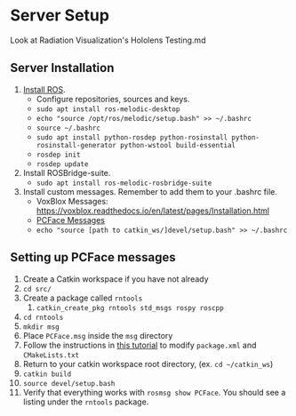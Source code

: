 # Server Setup

Look at Radiation Visualization's Hololens Testing.md

## Server Installation

1. [Install ROS](http://wiki.ros.org/melodic/Installation/Ubuntu).
    - Configure repositories, sources and keys.
    - `sudo apt install ros-melodic-desktop`
    - `echo "source /opt/ros/melodic/setup.bash" >> ~/.bashrc`
    - `source ~/.bashrc`
    - `sudo apt install python-rosdep python-rosinstall python-rosinstall-generator python-wstool build-essential`
    - `rosdep init`
    - `rosdep update`
1. Install ROSBridge-suite.
    - `sudo apt install ros-melodic-rosbridge-suite`
1. Install custom messages. Remember to add them to your .bashrc file.
    - VoxBlox Messages: https://voxblox.readthedocs.io/en/latest/pages/Installation.html
    - [PCFace Messages](#setting-up-pcface-messages)
    - `echo "source [path to catkin_ws/]devel/setup.bash" >> ~/.bashrc`

## Setting up PCFace messages

1. Create a Catkin workspace if you have not already
1. `cd src/`
1. Create a package called `rntools`
    1. `catkin_create_pkg rntools std_msgs rospy roscpp`
1. `cd rntools`
1. `mkdir msg`
1. Place `PCFace.msg` inside the `msg` directory
1. Follow the instructions in [this tutorial](http://wiki.ros.org/ROS/Tutorials/CreatingMsgAndSrv#Creating_a_msg) to modify `package.xml` and `CMakeLists.txt`
1. Return to your catkin workspace root directory, (ex. `cd ~/catkin_ws`)
1. `catkin build`
1. `source devel/setup.bash`
1. Verify that everything works with `rosmsg show PCFace`. You should see a listing under the `rntools` package.
